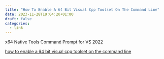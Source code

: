 ```yaml
---
title: "How To Enable A 64 Bit Visual Cpp Toolset On The Command Line"
date: 2023-11-28T19:04:20+01:00
draft: false
categories:
  - link
---
```


x64 Native Tools Command Prompt for VS 2022

[how to enable a 64 bit visual cpp toolset on the command line](https://learn.microsoft.com/en-us/cpp/build/how-to-enable-a-64-bit-visual-cpp-toolset-on-the-command-line?view=msvc-170)